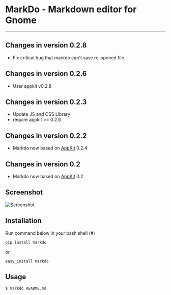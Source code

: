 # MarkDo - Markdown editor for Gnome
---

## Changes in version 0.2.8
- Fix critical bug that markdo can't save re-opened file.

## Changes in version 0.2.6
- User appkit v0.2.8

## Changes in version 0.2.3
- Update JS and CSS Library
- require appkit >= 0.2.6

## Changes in version 0.2.2
- Markdo now based on [AppKit](http://nitipit.github.com/appkit/) 0.2.4

## Changes in version 0.2
- Markdo now based on [AppKit](http://nitipit.github.com/appkit/) 0.2

## Screenshot
![Screenshot](https://raw.github.com/nitipit/markdo/master/doc/fedora-screenshot.png)

## Installation
Run command below in your bash shell (#)
```
pip install markdo
```
or
```
easy_install markdo
```

## Usage
```
$ markdo README.md
```
